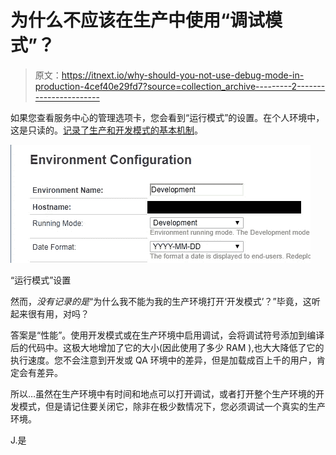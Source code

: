 # 为什么不应该在生产中使用“调试模式”？

> 原文：<https://itnext.io/why-should-you-not-use-debug-mode-in-production-4cef40e29fd7?source=collection_archive---------2----------------------->

如果您查看服务中心的管理选项卡，您会看到“运行模式”的设置。在个人环境中，这是只读的。[记录了生产和开发模式的基本机制](https://success.outsystems.com/Support/Enterprise_Customers/Maintenance_and_Operations/OutSystems_running_modes%3A_Development_vs_Production_mode)。

![](img/1bc195b26d6905b4b1c126c6cdc52a38.png)

“运行模式”设置

然而，*没有记录的是*“为什么我不能为我的生产环境打开‘开发模式’？”毕竟，这听起来很有用，对吗？

答案是“性能”。使用开发模式或在生产环境中启用调试，会将调试符号添加到编译后的代码中。这极大地增加了它的大小(因此使用了多少 RAM ),也大大降低了它的执行速度。您不会注意到开发或 QA 环境中的差异，但是加载成百上千的用户，肯定会有差异。

所以…虽然在生产环境中有时间和地点可以打开调试，或者打开整个生产环境的开发模式，但是请记住要关闭它，除非在极少数情况下，您必须调试一个真实的生产环境。

J.是